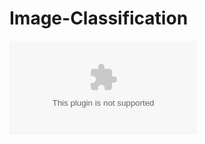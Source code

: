 # Image-Classification
[![Project Report](https://github.com/sidhantnaveria/Image-Classification/blob/master/Report_CA2.docx)](https://github.com/sidhantnaveria/Image-Classification/blob/master/Report_CA2.docx)
